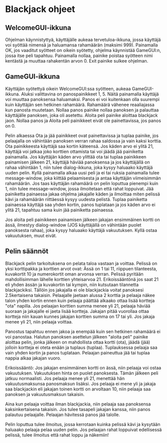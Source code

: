 Blackjack ohjeet
================

WelcomeGUI-ikkuna
-----------------
Ohjelman käynnistyttyä, käyttäjälle aukeaa tervetuloa-ikkuna, jossa käyttäjä voi syöttää nimensä ja haluamansa rahamäärän (maksimi 999). Painamalla OK, jos vaaditut syötteet on oikein syötetty, ohjelma käynnistää GameGUI:n, jossa itse peli tapahtuu. Painamalla nollaa, painike poistaa syötteen nimi kentästä ja muuttaa rahakentän arvon 0. Exit painike sulkee ohjelman.

GameGUI-ikkuna
--------------
Käyttäjän syötettyä oikein WelcomeGUI:ssa syötteen, aukeaa GameGUI-ikkuna. Aluksi valittavina on panospainikkeet 1, 5. Näitä painamalla käyttäjä voi muuttaa panoksensa haluamaksi. Panos ei voi kuitenkaan olla suurempi kuin käyttäjän sen hetkinen rahamäärä. Rahamäärä vähenee reaaliajassa kun panosta muutetaan. Nollaa panos painike nollaa panoksen ja palauttaa käyttäjälle panoksen, joka oli asetettu. Aloita peli painike aloittaa blackjack jaon. Nollaa panos ja Aloita peli painikkeet eivät ole painettavissa, jos panos on 0.

Pelin alkaessa Ota ja jää painikkeet ovat painettavissa ja tuplaa painike, jos pelaajalla on vähintään panoksen verran rahaa saldossa ja vain kaksi korttia. Ota painikkeesta käyttäjä saa kortin käteensä. Jos käden arvo ei ylitä 21, käyttäjä voi jatkaa joko korttien ottamista tai voi jäädä jää painiketta painamalla. Jos käyttäjän käden arvo ylittää ota tai tuplaa painikkeen painamisen jälkeen 21, käyttäjä häviää panoksensa ja jos käyttäjällä on rahaa vähintään 1, niin tulee dialog-ikkuna, joka kysyy haluaako käyttäjä uuden pelin. Kyllä painamalla alkaa uusi peli ja ei tai ruksia painamalla tulee message-window, joka kiittää pelaamisesta ja antaa käyttäjän viimeisimmän rahamäärän. Jos taas käyttäjän rahamäärä on pelin loputtua pienempi kuin 1, niin tulee message-window, jossa ilmoitetaan että rahat loppuivat. Jää painiketta painaessa jakaa ohjelma jakajalle käden ja ilmoittaa miten pelissä kävi ja rahamäärän riittäessä kysyy uudesta pelistä. Tuplaa painiketta painaessa käyttäjä saa yhden kortin, panos tuplataan ja jos käden arvo ei ylitä 21, tapahtuu sama kuin jää painiketta painaessa.

Jos aloita peli painikkeen painamisen jälkeen jakajan ensimmäinen kortti on ässä, ilmestyy dialog-window (JOS käyttäjällä on vähintään puolet panoksesta rahaa), joka kysyy haluaako käyttäjä vakuutuksen. Kyllä ostaa vakuutuksen, muut eivät.

Pelin säännöt
-------------
Blackjack pelin tarkoituksena on pelata taloa vastaan ja voittaa. Pelissä on yksi korttipakka ja korttien arvot ovat: Ässä on 1 tai 11, riippuen tilanteesta,
kuvakortit 10 ja numerokortit oman arvonsa verran. Pelissä pyritään mahdollisimman lähelle korttien yhteisarvoa 21. Erikoissääntönä jos saat 21 eli yhden ässän
ja kuvakortin tai kympin, niin kutsutaan tilannetta blackjackiksi. Tällöin jos jakajalla ei ole blackjackia voitat panoksesi 2.5kertaisena takaisin.
Pelaajalle jaetaan alussa 2 korttia ja pelaaja näkee talon yhden kortin ennen kuin pelaaja päättää alkaako ottaa lisää kortteja "ota" napilla. Jos pelaajan
korttien summa menee yli 21, pelaaja häviää suoraan ja jakajalle ei jaeta lisää kortteja. Jakajan pitää vuorollaa ottaa kortteja niin kauan kunnes
jakajan korttien summa on 17 tai yli. Jos jakaja menee yli 21, niin pelaaja voittaa.

Panostus tapahtuu ennen jakoa ja enempää kuin sen hetkinen rahamäärä ei voi panostaa. Halutun panoksen asettelun jälkeen "aloita peli" painike aloittaa pelin,
jonka jälkeen on mahdollista ottaa kortti (ota), jäädä (jää) jolloin kortteja ei oteta enään ja tuplaus (tuplaa). Tuplauksessa pelaaja saa vain yhden kortin ja panos tuplataan. Pelaajan paineuttua jää tai tuplaa nappia alkaa jakajan vuoro.

Erikoissääntö: Jos jakajan ensimmäinen kortti on ässä, niin pelaaja voi ostaa vakuutuksen. Vakuutuksen hinta on puolet panoksesta. Tämän jälkeen peli jatkuu normaalisti. Jos pelaaja menee yli 21, menettää hän vakuutusmaksunsa panosmaksun lisäksi. Jos pelaaja ei mene yli ja jakaja saa blackjackin eli jakajan toinen kortti on arvoltaan 10, niin pelaaja saa panoksen ja vakuutusmaksun takaisin.

Aina kun pelaaja voittaa ilman blackjackia, niin pelaaja saa panoksensa kaksinkertaisena takaisin. Jos tulee tasapeli jakajan kanssa, niin panos
palautuu pelaajalle. Pelaajan hävitessä panos jää talolle.

Pelin loputtua tulee ilmoitus, jossa kerrotaan kuinka pelissä kävi ja kysytään haluaako pelaaja pelaa uuden pelin. Jos pelaajan rahat loppuivat
edellisessä pelissä, tulee ilmoitus että rahat loppu ja näkemiin!

